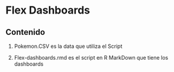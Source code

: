 # Flex Dashboards

## Contenido

1. Pokemon.CSV es la data que utiliza el Script

2. Flex-dashboards.rmd es el script en R MarkDown que tiene los dashboards

